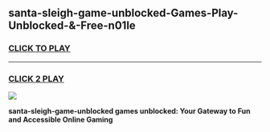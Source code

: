 
## santa-sleigh-game-unblocked-Games-Play-Unblocked-&-Free-n01le
<h3>
<a href="https://premium76.site?title=santa-sleigh-game-unblocked&ref=24A">CLICK TO PLAY</a></h3>
<hr>

<h3>
<a href="https://premium76.site?title=santa-sleigh-game-unblocked&ref=24A">CLICK 2 PLAY</a>
  
</h3>

<a href="https://premium76.site?title=santa-sleigh-game-unblocked&ref=24A"><img src="https://clearcache.store/games.png"></a>


**santa-sleigh-game-unblocked games unblocked: Your Gateway to Fun and Accessible Online Gaming**
